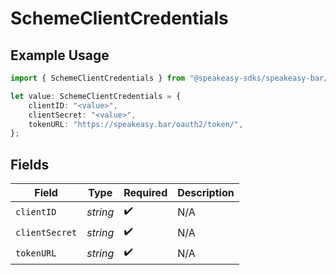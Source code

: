 # SchemeClientCredentials

## Example Usage

```typescript
import { SchemeClientCredentials } from "@speakeasy-sdks/speakeasy-bar/sdk/models/shared";

let value: SchemeClientCredentials = {
    clientID: "<value>",
    clientSecret: "<value>",
    tokenURL: "https://speakeasy.bar/oauth2/token/",
};
```

## Fields

| Field              | Type               | Required           | Description        |
| ------------------ | ------------------ | ------------------ | ------------------ |
| `clientID`         | *string*           | :heavy_check_mark: | N/A                |
| `clientSecret`     | *string*           | :heavy_check_mark: | N/A                |
| `tokenURL`         | *string*           | :heavy_check_mark: | N/A                |